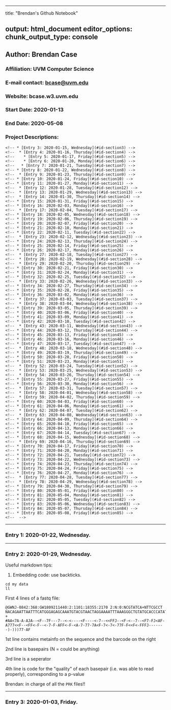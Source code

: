 
---
title: "Brendan's Github Notebook"

output: html_document
editor_options: 
chunk_output_type: console
---

## Author: Brendan Case
### Affiliation: UVM Computer Science
### E-mail contact: bcase@uvm.edu
### Website: bcase.w3.uvm.edu


### Start Date: 2020-01-13
### End Date: 2020-05-08
### Project Descriptions:


<!-- # Table of Contents:   -->
<!-- * [Entry 1: 2020-01-13, Monday](#id-section1) -->
<!-- * [Entry 2: 2020-01-14, Tuesday](#id-section2) -->
    <!-- * [Entry 3: 2020-01-15, Wednesday](#id-section3) -->
    <!--  * [Entry 4: 2020-01-16, Thursday](#id-section4) -->
    <!--    * [Entry 5: 2020-01-17, Friday](#id-section5) -->
    <!--    * [Entry 6: 2020-01-20, Monday](#id-section6) -->
    <!--   * [Entry 7: 2020-01-21, Tuesday](#id-section7) -->
    <!-- * [Entry 8: 2020-01-22, Wednesday](#id-section8) -->
    <!--  * [Entry 9: 2020-01-23, Thursday](#id-section9) -->
    <!-- * [Entry 10: 2020-01-24, Friday](#id-section10) -->
    <!-- * [Entry 11: 2020-01-27, Monday](#id-section11) -->
    <!--  * [Entry 12: 2020-01-28, Tuesday](#id-section12) -->
    <!--  * [Entry 13: 2020-01-29, Wednesday](#id-section13) -->
    <!--  * [Entry 14: 2020-01-30, Thursday](#id-section14) -->
    <!-- * [Entry 15: 2020-01-31, Friday](#id-section15) -->
    <!-- * [Entry 16: 2020-02-03, Monday](#id-section16) -->
    <!--  * [Entry 17: 2020-02-04, Tuesday](#id-section17) -->
    <!-- * [Entry 18: 2020-02-05, Wednesday](#id-section18) -->
    <!-- * [Entry 19: 2020-02-06, Thursday](#id-section19) -->
    <!-- * [Entry 20: 2020-02-07, Friday](#id-section20) -->
    <!-- * [Entry 21: 2020-02-10, Monday](#id-section21) -->
    <!-- * [Entry 22: 2020-02-11, Tuesday](#id-section22) -->
    <!--  * [Entry 23: 2020-02-12, Wednesday](#id-section23) -->
    <!-- * [Entry 24: 2020-02-13, Thursday](#id-section24) -->
    <!-- * [Entry 25: 2020-02-14, Friday](#id-section25) -->
    <!-- * [Entry 26: 2020-02-17, Monday](#id-section26) -->
    <!--  * [Entry 27: 2020-02-18, Tuesday](#id-section27) -->
    <!--  * [Entry 28: 2020-02-19, Wednesday](#id-section28) -->
    <!--  * [Entry 29: 2020-02-20, Thursday](#id-section29) -->
    <!-- * [Entry 30: 2020-02-21, Friday](#id-section30) -->
    <!-- * [Entry 31: 2020-02-24, Monday](#id-section31) -->
    <!-- * [Entry 32: 2020-02-25, Tuesday](#id-section32) -->
    <!--  * [Entry 33: 2020-02-26, Wednesday](#id-section33) -->
    <!-- * [Entry 34: 2020-02-27, Thursday](#id-section34) -->
    <!-- * [Entry 35: 2020-02-28, Friday](#id-section35) -->
    <!-- * [Entry 36: 2020-03-02, Monday](#id-section36) -->
    <!--  * [Entry 37: 2020-03-03, Tuesday](#id-section37) -->
    <!--  * [Entry 38: 2020-03-04, Wednesday](#id-section38) -->
    <!-- * [Entry 39: 2020-03-05, Thursday](#id-section39) -->
    <!-- * [Entry 40: 2020-03-06, Friday](#id-section40) -->
    <!-- * [Entry 41: 2020-03-09, Monday](#id-section41) -->
    <!-- * [Entry 42: 2020-03-10, Tuesday](#id-section42) -->
    <!--  * [Entry 43: 2020-03-11, Wednesday](#id-section43) -->
    <!-- * [Entry 44: 2020-03-12, Thursday](#id-section44) -->
    <!-- * [Entry 45: 2020-03-13, Friday](#id-section45) -->
    <!-- * [Entry 46: 2020-03-16, Monday](#id-section46) -->
    <!-- * [Entry 47: 2020-03-17, Tuesday](#id-section47) -->
    <!--  * [Entry 48: 2020-03-18, Wednesday](#id-section48) -->
    <!-- * [Entry 49: 2020-03-19, Thursday](#id-section49) -->
    <!-- * [Entry 50: 2020-03-20, Friday](#id-section50) -->
    <!-- * [Entry 51: 2020-03-23, Monday](#id-section51) -->
    <!--  * [Entry 52: 2020-03-24, Tuesday](#id-section52) -->
    <!--  * [Entry 53: 2020-03-25, Wednesday](#id-section53) -->
    <!--  * [Entry 54: 2020-03-26, Thursday](#id-section54) -->
    <!-- * [Entry 55: 2020-03-27, Friday](#id-section55) -->
    <!-- * [Entry 56: 2020-03-30, Monday](#id-section56) -->
    <!--  * [Entry 57: 2020-03-31, Tuesday](#id-section57) -->
    <!--  * [Entry 58: 2020-04-01, Wednesday](#id-section58) -->
    <!--  * [Entry 59: 2020-04-02, Thursday](#id-section59) -->
    <!-- * [Entry 60: 2020-04-03, Friday](#id-section60) -->
    <!-- * [Entry 61: 2020-04-06, Monday](#id-section61) -->
    <!--  * [Entry 62: 2020-04-07, Tuesday](#id-section62) -->
    <!--  * [Entry 63: 2020-04-08, Wednesday](#id-section63) -->
    <!-- * [Entry 64: 2020-04-09, Thursday](#id-section64) -->
    <!-- * [Entry 65: 2020-04-10, Friday](#id-section65) -->
    <!-- * [Entry 66: 2020-04-13, Monday](#id-section66) -->
    <!-- * [Entry 67: 2020-04-14, Tuesday](#id-section67) -->
    <!-- * [Entry 68: 2020-04-15, Wednesday](#id-section68) -->
    <!--  * [Entry 69: 2020-04-16, Thursday](#id-section69) -->
    <!-- * [Entry 70: 2020-04-17, Friday](#id-section70) -->
    <!-- * [Entry 71: 2020-04-20, Monday](#id-section71) -->
    <!-- * [Entry 72: 2020-04-21, Tuesday](#id-section72) -->
    <!-- * [Entry 73: 2020-04-22, Wednesday](#id-section73) -->
    <!-- * [Entry 74: 2020-04-23, Thursday](#id-section74) -->
    <!-- * [Entry 75: 2020-04-24, Friday](#id-section75) -->
    <!-- * [Entry 76: 2020-04-27, Monday](#id-section76) -->
    <!--  * [Entry 77: 2020-04-28, Tuesday](#id-section77) -->
    <!--  * [Entry 78: 2020-04-29, Wednesday](#id-section78) -->
    <!-- * [Entry 79: 2020-04-30, Thursday](#id-section79) -->
    <!-- * [Entry 80: 2020-05-01, Friday](#id-section80) -->
    <!-- * [Entry 81: 2020-05-04, Monday](#id-section81) -->
    <!-- * [Entry 82: 2020-05-05, Tuesday](#id-section82) -->
    <!-- * [Entry 83: 2020-05-06, Wednesday](#id-section83) -->
    <!-- * [Entry 84: 2020-05-07, Thursday](#id-section84) -->
    <!-- * [Entry 85: 2020-05-08, Friday](#id-section85) -->
	<!--  -->
------
<div id='id-section1'/>   

### Entry 1: 2020-01-22, Wednesday.



------
<div id='id-section2'/>

### Entry 2: 2020-01-29, Wednesday.

Useful markdown tips:

1. Embedding code: use backticks.

```
cd my data
ll
```

First 4 lines of a fastq file:

```
@GWNJ-0842:368:GW1809211440:2:1101:18355:2170 2:N:0:NCGTATCA+NTTCGCCT
NACAGAATTAATTTCATGGGAGAGCAAATGTACGTAACTAGGAAAATTTAAAGGGCTGTATGCACCCATATCCTCCTCATCCTCATAAGCATCATCAACAGATATGATAGGAAGAATTATGCCAGTTACAAGCTAGAACCCTCCCTTTTT
+
#AA<7A-A-AJA--<F--7F---7--<-<----<F----<-7--<<FFJ--<F-<--7--<F7-FJ<AF-A777<<F--<FF<-F--<-7-F-AFF<-F-<A-7-77-7A<F-7<-7<-77F-F<<F<-FFFJ-------)-)))77-AF
```

1st line contains metainfo on the sequence and the barcode on the right

2nd line is basepairs (N = could be anything)

3rd line is a seperator

4th line is code for the "quality" of each basepair (i.e. was able to read properly), corresponding to a p-value

Brendan: in charge of all the `PRK` files!!

------
<div id='id-section3'/>

### Entry 3: 2020-01-03, Friday.


